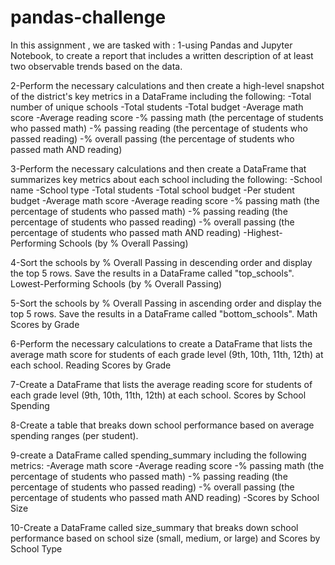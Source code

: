 # pandas-challenge
In this assignment , we are tasked with :
1-using Pandas and Jupyter Notebook, to create a report that includes a written description of at least two observable trends based on the data.

2-Perform the necessary calculations and then create a high-level snapshot of the district's key metrics in a DataFrame including the following:
    -Total number of unique schools
    -Total students
    -Total budget
    -Average math score
    -Average reading score
    -% passing math (the percentage of students who passed math)
    -% passing reading (the percentage of students who passed reading)
    -% overall passing (the percentage of students who passed math AND reading)
  
3-Perform the necessary calculations and then create a DataFrame that summarizes key metrics about each school including the following:
    -School name
    -School type
    -Total students
    -Total school budget
    -Per student budget
    -Average math score
    -Average reading score
    -% passing math (the percentage of students who passed math)
    -% passing reading (the percentage of students who passed reading)
    -% overall passing (the percentage of students who passed math AND reading)
    -Highest-Performing Schools (by % Overall Passing)

4-Sort the schools by % Overall Passing in descending order and display the top 5 rows.
Save the results in a DataFrame called "top_schools".
Lowest-Performing Schools (by % Overall Passing)

5-Sort the schools by % Overall Passing in ascending order and display the top 5 rows.
Save the results in a DataFrame called "bottom_schools".
Math Scores by Grade

6-Perform the necessary calculations to create a DataFrame that lists the average math score for students of each grade level (9th, 10th, 11th, 12th) at each school.
Reading Scores by Grade

7-Create a DataFrame that lists the average reading score for students of each grade level (9th, 10th, 11th, 12th) at each school.
Scores by School Spending

8-Create a table that breaks down school performance based on average spending ranges (per student).


9-create a DataFrame called spending_summary including the following metrics:
    -Average math score
    -Average reading score
    -% passing math (the percentage of students who passed math)
    -% passing reading (the percentage of students who passed reading)
    -% overall passing (the percentage of students who passed math AND reading)
    -Scores by School Size

10-Create a DataFrame called size_summary that breaks down school performance based on school size (small, 
medium, or large) and Scores by School Type
